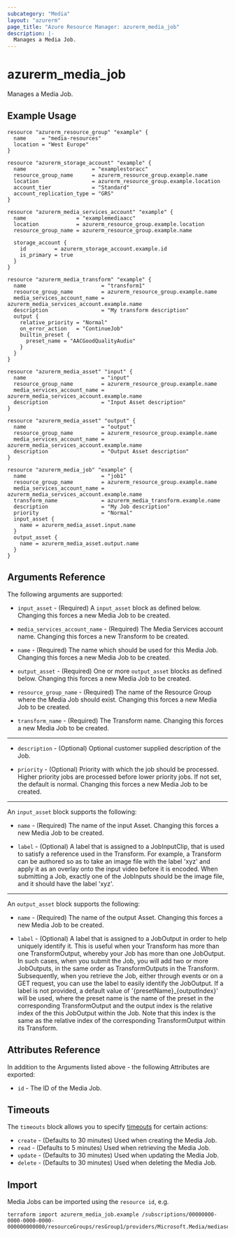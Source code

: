 ```yaml
---
subcategory: "Media"
layout: "azurerm"
page_title: "Azure Resource Manager: azurerm_media_job"
description: |-
  Manages a Media Job.
---
```


# azurerm_media_job

Manages a Media Job.

## Example Usage

```hcl
resource "azurerm_resource_group" "example" {
  name     = "media-resources"
  location = "West Europe"
}

resource "azurerm_storage_account" "example" {
  name                     = "examplestoracc"
  resource_group_name      = azurerm_resource_group.example.name
  location                 = azurerm_resource_group.example.location
  account_tier             = "Standard"
  account_replication_type = "GRS"
}

resource "azurerm_media_services_account" "example" {
  name                = "examplemediaacc"
  location            = azurerm_resource_group.example.location
  resource_group_name = azurerm_resource_group.example.name

  storage_account {
    id         = azurerm_storage_account.example.id
    is_primary = true
  }
}

resource "azurerm_media_transform" "example" {
  name                        = "transform1"
  resource_group_name         = azurerm_resource_group.example.name
  media_services_account_name = azurerm_media_services_account.example.name
  description                 = "My transform description"
  output {
    relative_priority = "Normal"
    on_error_action   = "ContinueJob"
    builtin_preset {
      preset_name = "AACGoodQualityAudio"
    }
  }
}

resource "azurerm_media_asset" "input" {
  name                        = "input"
  resource_group_name         = azurerm_resource_group.example.name
  media_services_account_name = azurerm_media_services_account.example.name
  description                 = "Input Asset description"
}

resource "azurerm_media_asset" "output" {
  name                        = "output"
  resource_group_name         = azurerm_resource_group.example.name
  media_services_account_name = azurerm_media_services_account.example.name
  description                 = "Output Asset description"
}

resource "azurerm_media_job" "example" {
  name                        = "job1"
  resource_group_name         = azurerm_resource_group.example.name
  media_services_account_name = azurerm_media_services_account.example.name
  transform_name              = azurerm_media_transform.example.name
  description                 = "My Job description"
  priority                    = "Normal"
  input_asset {
    name = azurerm_media_asset.input.name
  }
  output_asset {
    name = azurerm_media_asset.output.name
  }
}
```

## Arguments Reference

The following arguments are supported:

* `input_asset` - (Required) A `input_asset` block as defined below. Changing this forces a new Media Job to be created.

* `media_services_account_name` - (Required) The Media Services account name. Changing this forces a new Transform to be created.

* `name` - (Required) The name which should be used for this Media Job. Changing this forces a new Media Job to be created.

* `output_asset` - (Required) One or more `output_asset` blocks as defined below. Changing this forces a new Media Job to be created.

* `resource_group_name` - (Required) The name of the Resource Group where the Media Job should exist. Changing this forces a new Media Job to be created.

* `transform_name` - (Required) The Transform name. Changing this forces a new Media Job to be created.

---

* `description` - (Optional) Optional customer supplied description of the Job.

* `priority` - (Optional) Priority with which the job should be processed. Higher priority jobs are processed before lower priority jobs. If not set, the default is normal. Changing this forces a new Media Job to be created.

---

An `input_asset` block supports the following:

* `name` - (Required) The name of the input Asset. Changing this forces a new Media Job to be created.

* `label` - (Optional) A label that is assigned to a JobInputClip, that is used to satisfy a reference used in the Transform. For example, a Transform can be authored so as to take an image file with the label 'xyz' and apply it as an overlay onto the input video before it is encoded. When submitting a Job, exactly one of the JobInputs should be the image file, and it should have the label 'xyz'.

---

An `output_asset` block supports the following:

* `name` - (Required) The name of the output Asset. Changing this forces a new Media Job to be created.

* `label` - (Optional) A label that is assigned to a JobOutput in order to help uniquely identify it. This is useful when your Transform has more than one TransformOutput, whereby your Job has more than one JobOutput. In such cases, when you submit the Job, you will add two or more JobOutputs, in the same order as TransformOutputs in the Transform. Subsequently, when you retrieve the Job, either through events or on a GET request, you can use the label to easily identify the JobOutput. If a label is not provided, a default value of '{presetName}_{outputIndex}' will be used, where the preset name is the name of the preset in the corresponding TransformOutput and the output index is the relative index of the this JobOutput within the Job. Note that this index is the same as the relative index of the corresponding TransformOutput within its Transform.

## Attributes Reference

In addition to the Arguments listed above - the following Attributes are exported:

* `id` - The ID of the Media Job.

## Timeouts

The `timeouts` block allows you to specify [timeouts](https://www.terraform.io/language/resources/syntax#operation-timeouts) for certain actions:

* `create` - (Defaults to 30 minutes) Used when creating the Media Job.
* `read` - (Defaults to 5 minutes) Used when retrieving the Media Job.
* `update` - (Defaults to 30 minutes) Used when updating the Media Job.
* `delete` - (Defaults to 30 minutes) Used when deleting the Media Job.

## Import

Media Jobs can be imported using the `resource id`, e.g.

```shell
terraform import azurerm_media_job.example /subscriptions/00000000-0000-0000-0000-000000000000/resourceGroups/resGroup1/providers/Microsoft.Media/mediaservices/account1/transforms/transform1/jobs/job1
```
